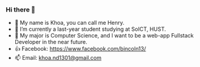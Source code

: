 ### Hi there 👋
- 🐢 My name is Khoa, you can call me Henry.
- 🌱 I’m currently a last-year student studying at SoICT, HUST.
- 🔭 My major is Computer Science, and I want to be a web-app Fullstack Developer in the near future.
- 👍 Facebook: https://www.facebook.com/bincoln13/
- 📫 Email: khoa.nd1301@gmail.com

<!--
**henrynguyen13/henrynguyen13** is a ✨ _special_ ✨ repository because its `README.md` (this file) appears on your GitHub profile.

Here are some ideas to get you started:

- 🔭 I’m currently working on ...
- 🌱 I’m currently learning ...
- 👯 I’m looking to collaborate on ...
- 🤔 I’m looking for help with ...
- 💬 Ask me about ...
- 📫 How to reach me: ...
- 😄 Pronouns: ...
- ⚡ Fun fact: ...
-->
